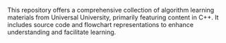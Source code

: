 This repository offers a comprehensive collection of algorithm learning materials from Universal University, primarily featuring content in C++. It includes source code and flowchart representations to enhance understanding and facilitate learning.
